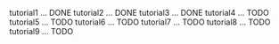 tutorial1 ... DONE
tutorial2 ... DONE
tutorial3 ... DONE
tutorial4 ... TODO
tutorial5 ... TODO
tutorial6 ... TODO
tutorial7 ... TODO
tutorial8 ... TODO
tutorial9 ... TODO